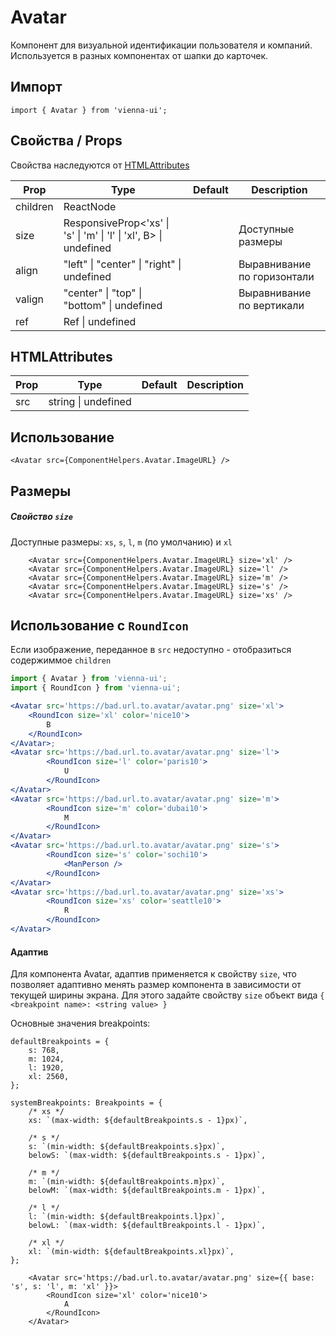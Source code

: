 # Avatar

Компонент для визуальной идентификации пользователя и компаний. Используется в разных компонентах от шапки до карточек.

## Импорт

```
import { Avatar } from 'vienna-ui';
```

## Свойства / Props

Свойства наследуются от [HTMLAttributes<HTMLDivElement>](https://github.com/DefinitelyTyped/DefinitelyTyped/blob/master/types/react/index.d.ts#L1746)

| Prop     | Type                                           | Default | Description                 |
| -------- | ---------------------------------------------- | ------- | --------------------------- |
| children | ReactNode                                      |         |
| size     | ResponsiveProp<'xs' \| 's' \| 'm' \| 'l' \| 'xl', B> \| undefined |         | Доступные размеры           |
| align    | "left" \| "center" \| "right" \| undefined     |         | Выравнивание по горизонтали |
| valign   | "center" \| "top" \| "bottom" \| undefined     |         | Выравнивание по вертикали   |
| ref      | Ref<HTMLDivElement> \| undefined               |

## HTMLAttributes

| Prop     | Type                                           | Default | Description                 |
| -------- | ---------------------------------------------- | ------- | --------------------------- |
| src      | string \| undefined                                      |         

## Использование

```
<Avatar src={ComponentHelpers.Avatar.ImageURL} />
```

## Размеры

##### Свойство `size`

Доступные размеры: `xs`, `s`, `l`, `m` (по умолчанию) и `xl`

```
    <Avatar src={ComponentHelpers.Avatar.ImageURL} size='xl' />
    <Avatar src={ComponentHelpers.Avatar.ImageURL} size='l' />
    <Avatar src={ComponentHelpers.Avatar.ImageURL} size='m' />
    <Avatar src={ComponentHelpers.Avatar.ImageURL} size='s' />
    <Avatar src={ComponentHelpers.Avatar.ImageURL} size='xs' />
```

## Использование с `RoundIcon`

Если изображение, переданное в `src` недоступно - отобразиться содержиммое `children`

```jsx
import { Avatar } from 'vienna-ui';
import { RoundIcon } from 'vienna-ui';

<Avatar src='https://bad.url.to.avatar/avatar.png' size='xl'>
    <RoundIcon size='xl' color='nice10'>
        B
    </RoundIcon>
</Avatar>;
<Avatar src='https://bad.url.to.avatar/avatar.png' size='l'>
        <RoundIcon size='l' color='paris10'>
            U
        </RoundIcon>
</Avatar>
<Avatar src='https://bad.url.to.avatar/avatar.png' size='m'>
        <RoundIcon size='m' color='dubai10'>
            M
        </RoundIcon>
</Avatar>
<Avatar src='https://bad.url.to.avatar/avatar.png' size='s'>
        <RoundIcon size='s' color='sochi10'>
            <ManPerson />
        </RoundIcon>
</Avatar>
<Avatar src='https://bad.url.to.avatar/avatar.png' size='xs'>
        <RoundIcon size='xs' color='seattle10'>
            R
        </RoundIcon>
</Avatar>
```

#### Адаптив

Для компонента Avatar, адаптив применяется к свойству `size`, что позволяет адаптивно менять размер компонента в зависимости от текущей ширины экрана. Для этого задайте свойству `size` объект вида `{ <breakpoint name>: <string value> }`

Основные значения breakpoints:

```
defaultBreakpoints = {
    s: 768,
    m: 1024,
    l: 1920,
    xl: 2560,
};

systemBreakpoints: Breakpoints = {
    /* xs */
    xs: `(max-width: ${defaultBreakpoints.s - 1}px)`,

    /* s */
    s: `(min-width: ${defaultBreakpoints.s}px)`,
    belowS: `(max-width: ${defaultBreakpoints.s - 1}px)`,

    /* m */
    m: `(min-width: ${defaultBreakpoints.m}px)`,
    belowM: `(max-width: ${defaultBreakpoints.m - 1}px)`,

    /* l */
    l: `(min-width: ${defaultBreakpoints.l}px)`,
    belowL: `(max-width: ${defaultBreakpoints.l - 1}px)`,

    /* xl */
    xl: `(min-width: ${defaultBreakpoints.xl}px)`,
};
```

```
    <Avatar src='https://bad.url.to.avatar/avatar.png' size={{ base: 's', s: 'l', m: 'xl' }}>
        <RoundIcon size='xl' color='nice10'>
            A
        </RoundIcon>
    </Avatar>
```
